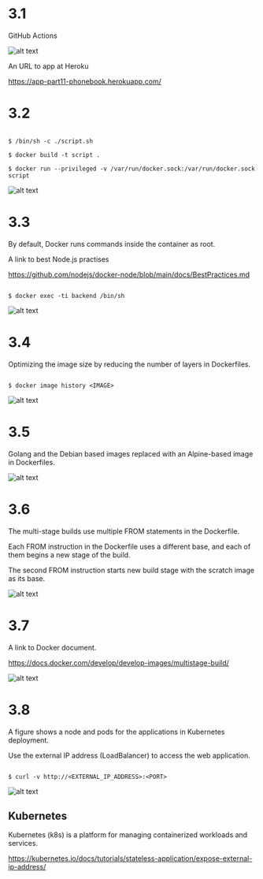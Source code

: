 # 3.1

GitHub Actions

![alt text](https://github.com/jylhakos/DevOpsWithDocker/blob/main/3/3.1.png?raw=true)

An URL to app at Heroku

https://app-part11-phonebook.herokuapp.com/

# 3.2

```

$ /bin/sh -c ./script.sh

$ docker build -t script .

$ docker run --privileged -v /var/run/docker.sock:/var/run/docker.sock script

```
![alt text](https://github.com/jylhakos/DevOpsWithDocker/blob/main/3/3.2.png?raw=true)

# 3.3

By default, Docker runs commands inside the container as root.

A link to best Node.js practises

https://github.com/nodejs/docker-node/blob/main/docs/BestPractices.md

```

$ docker exec -ti backend /bin/sh

```
![alt text](https://github.com/jylhakos/DevOpsWithDocker/blob/main/3/3.3.png?raw=true)

# 3.4

Optimizing the image size by reducing the number of layers in Dockerfiles.

```

$ docker image history <IMAGE>

```
![alt text](https://github.com/jylhakos/DevOpsWithDocker/blob/main/3/3.4.png?raw=true)

# 3.5

Golang and the Debian based images replaced with an Alpine-based image in Dockerfiles.

![alt text](https://github.com/jylhakos/DevOpsWithDocker/blob/main/3/3.5.png?raw=true)

# 3.6

The multi-stage builds use multiple FROM statements in the Dockerfile.

Each FROM instruction in the Dockerfile uses a different base, and each of them begins a new stage of the build.

The second FROM instruction starts new build stage with the scratch image as its base.

![alt text](https://github.com/jylhakos/DevOpsWithDocker/blob/main/3/3.6.png?raw=true)

# 3.7

A link to Docker document.

https://docs.docker.com/develop/develop-images/multistage-build/

![alt text](https://github.com/jylhakos/DevOpsWithDocker/blob/main/3/3.7.png?raw=true)

# 3.8

A figure shows a node and pods for the applications in Kubernetes deployment.

Use the external IP address (LoadBalancer) to access the web application.

```

$ curl -v http://<EXTERNAL_IP_ADDRESS>:<PORT>

```

![alt text](https://github.com/jylhakos/DevOpsWithDocker/blob/main/3/3.8.png?raw=true)

## Kubernetes

Kubernetes (k8s) is a platform for managing containerized workloads and services.

https://kubernetes.io/docs/tutorials/stateless-application/expose-external-ip-address/